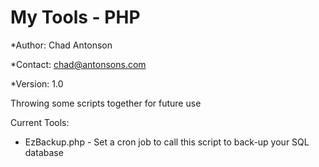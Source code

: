 # My Tools - PHP
*Author: Chad Antonson

*Contact: chad@antonsons.com

*Version: 1.0

Throwing some scripts together for future use

Current Tools:
* EzBackup.php - Set a cron job to call this script to back-up your SQL database
